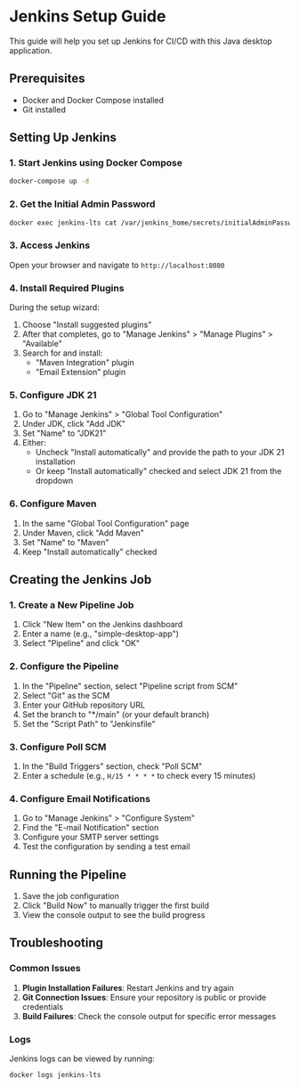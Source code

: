 # Jenkins Setup Guide

This guide will help you set up Jenkins for CI/CD with this Java desktop application.

## Prerequisites

- Docker and Docker Compose installed
- Git installed

## Setting Up Jenkins

### 1. Start Jenkins using Docker Compose

```bash
docker-compose up -d
```

### 2. Get the Initial Admin Password

```bash
docker exec jenkins-lts cat /var/jenkins_home/secrets/initialAdminPassword
```

### 3. Access Jenkins

Open your browser and navigate to `http://localhost:8080`

### 4. Install Required Plugins

During the setup wizard:
1. Choose "Install suggested plugins"
2. After that completes, go to "Manage Jenkins" > "Manage Plugins" > "Available"
3. Search for and install:
   - "Maven Integration" plugin
   - "Email Extension" plugin

### 5. Configure JDK 21

1. Go to "Manage Jenkins" > "Global Tool Configuration"
2. Under JDK, click "Add JDK"
3. Set "Name" to "JDK21"
4. Either:
   - Uncheck "Install automatically" and provide the path to your JDK 21 installation
   - Or keep "Install automatically" checked and select JDK 21 from the dropdown

### 6. Configure Maven

1. In the same "Global Tool Configuration" page
2. Under Maven, click "Add Maven"
3. Set "Name" to "Maven"
4. Keep "Install automatically" checked

## Creating the Jenkins Job

### 1. Create a New Pipeline Job

1. Click "New Item" on the Jenkins dashboard
2. Enter a name (e.g., "simple-desktop-app")
3. Select "Pipeline" and click "OK"

### 2. Configure the Pipeline

1. In the "Pipeline" section, select "Pipeline script from SCM"
2. Select "Git" as the SCM
3. Enter your GitHub repository URL
4. Set the branch to "*/main" (or your default branch)
5. Set the "Script Path" to "Jenkinsfile"

### 3. Configure Poll SCM

1. In the "Build Triggers" section, check "Poll SCM"
2. Enter a schedule (e.g., `H/15 * * * *` to check every 15 minutes)

### 4. Configure Email Notifications

1. Go to "Manage Jenkins" > "Configure System"
2. Find the "E-mail Notification" section
3. Configure your SMTP server settings
4. Test the configuration by sending a test email

## Running the Pipeline

1. Save the job configuration
2. Click "Build Now" to manually trigger the first build
3. View the console output to see the build progress

## Troubleshooting

### Common Issues

1. **Plugin Installation Failures**: Restart Jenkins and try again
2. **Git Connection Issues**: Ensure your repository is public or provide credentials
3. **Build Failures**: Check the console output for specific error messages

### Logs

Jenkins logs can be viewed by running:

```bash
docker logs jenkins-lts
```